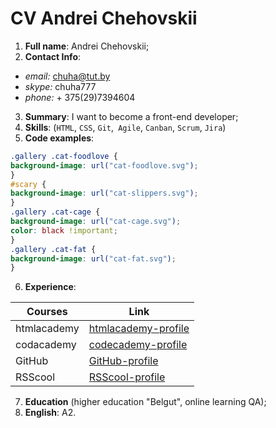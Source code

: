 # CV Andrei Chehovskii
1. **Full name**: Andrei Chehovskii;
2. **Contact Info**: 
* *email:* chuha@tut.by 
* *skype:* chuha777
* *phone:* + 375(29)7394604 
3. **Summary**: I want to become a front-end developer; 
4. **Skills**: (```HTML```, ```CSS```, ```Git```,``` Agile```, ```Canban```, ```Scrum```, ```Jira```)
5. **Code examples**: 
```css 
.gallery .cat-foodlove {
background-image: url("cat-foodlove.svg");
}
#scary {
background-image: url("cat-slippers.svg");
}
.gallery .cat-cage {
background-image: url("cat-cage.svg");
color: black !important;
}
.gallery .cat-fat {
background-image: url("cat-fat.svg");
}
```  
6. **Experience**:  

| Сourses | Link |
| ------ | ------ |
| htmlacademy | [htmlacademy-profile](https://htmlacademy.ru/profile/id1190359 "profile htmlacademy") |
| codacademy | [codecademy-profile](https://www.codecademy.com/profiles/design7088473777 "profile codeacademy") |
| GitHub | [GitHub-profile](https://github.com/chuha777 "Git") |
| RSScool | [RSScool-profile]( https://app.rs.school/profile "Profile") |

7. **Education** (higher education "Belgut", online learning QA);
8. **English**: A2. 